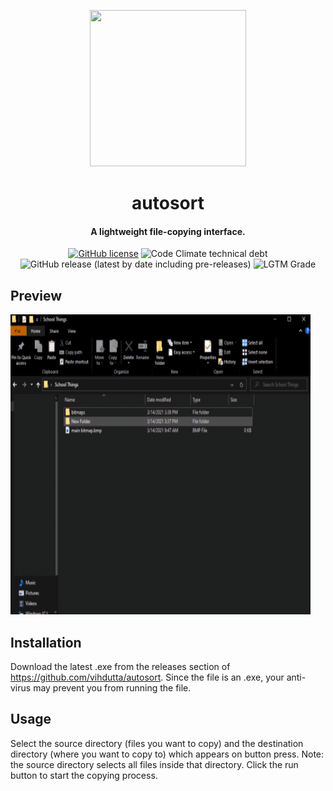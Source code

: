 <p align="center">
  <img width="250" height="250" src="newlogor.ico">
</p>

<h1 align="center">autosort</h1>
<h4 align="center">A lightweight file-copying interface.</h4>

<p align="center">
<a><a href="https://github.com/vihdutta/autosort"><img src="https://img.shields.io/github/license/vihdutta/autosort?color=yellow&amp;logo=MIT" alt="GitHub license"></a>
<img src="https://img.shields.io/codeclimate/tech-debt/vihdutta/autosort?color=yellow" alt="Code Climate technical debt">
<img src="https://img.shields.io/github/v/release/vihdutta/autosort?color=yellow&amp;include_prereleases" alt="GitHub release (latest by date including pre-releases)">
<img src="https://img.shields.io/lgtm/grade/python/github/vihdutta/autosort?color=yellow" alt="LGTM Grade"></p>
</p>

## Preview  
![demo gif](/gif/demo.gif)

## Installation

Download the latest .exe from the releases section of https://github.com/vihdutta/autosort. Since the file is an .exe, your anti-virus may prevent you from running the file.

## Usage

Select the source directory (files you want to copy) and the destination directory (where you want to copy to) which appears on button press. Note: the source directory selects all files inside that directory. Click the run button to start the copying process.